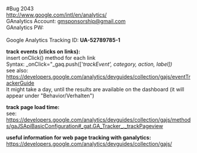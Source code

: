 #Bug 2043 <br/> 
http://www.google.com/intl/en/analytics/ <br/>
GAnalytics Account: gmsponsorship@gmail.com <br/> 
GAnalytics PW: <br/>
<br/>
Google Analytics Tracking ID: **UA-52789785-1**<br/> 

**track events (clicks on links):**<br/> 
insert onClick() method for each link <br/> 
Syntax: _onClick="_gaq.push(['_trackEvent', category, action, label])_ <br/> 
see also: https://developers.google.com/analytics/devguides/collection/gajs/eventTrackerGuide <br/>
It might take a day, until the results are available on the dashboard (it will appear under "Behavior/Verhalten")<br/>

**track page load time:**<br/> 
see: https://developers.google.com/analytics/devguides/collection/gajs/methods/gaJSApiBasicConfiguration#_gat.GA_Tracker_._trackPageview 

**useful information for web page tracking with ganalytics:** <br/>
https://developers.google.com/analytics/devguides/collection/gajs/
